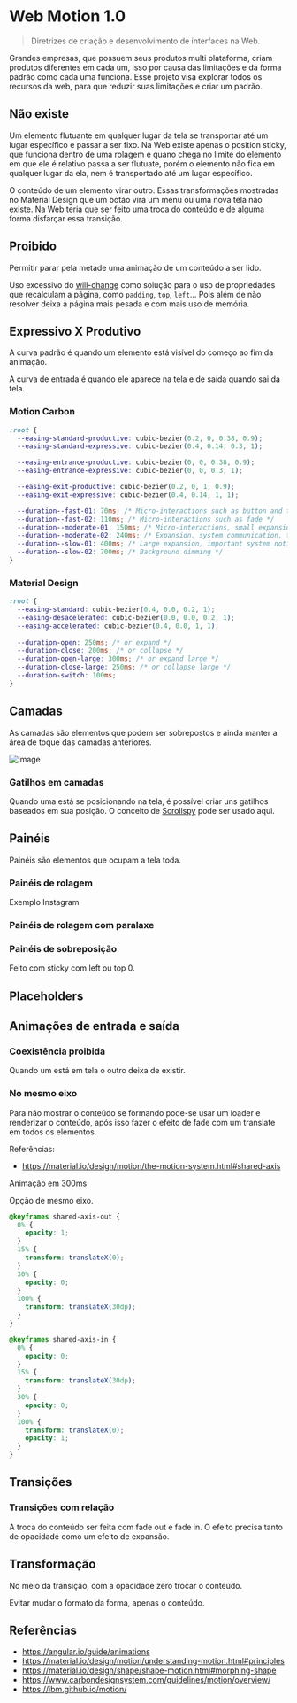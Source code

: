# Web Motion 1.0

> Diretrizes de criação e desenvolvimento de interfaces na Web.

Grandes empresas, que possuem seus produtos multi plataforma, criam produtos diferentes em cada um, isso por causa das limitações e da forma padrão como cada uma funciona. Esse projeto visa explorar todos os recursos da web, para que reduzir suas limitações e criar um padrão.

## Não existe

Um elemento flutuante em qualquer lugar da tela se transportar até um lugar específico e passar a ser fixo. Na Web existe apenas o position sticky, que funciona dentro de uma rolagem e quano chega no limite do elemento em que ele é relativo passa a ser flutuate, porém o elemento não fica em qualquer lugar da ela, nem é transportado até um lugar específico.

O conteúdo de um elemento virar outro. Essas transformações mostradas no Material Design que um botão vira um menu ou uma nova tela não existe. Na Web teria que ser feito uma troca do conteúdo e de alguma forma disfarçar essa transição.

## Proibido

Permitir parar pela metade uma animação de um conteúdo a ser lido.

Uso excessivo do [will-change](https://developer.mozilla.org/pt-BR/docs/Web/CSS/will-change) como solução para o uso de propriedades que recalculam a página, como `padding`, `top`, `left`... Pois além de não resolver deixa a página mais pesada e com mais uso de memória.

## Expressivo X Produtivo

A curva padrão é quando um elemento está visível do começo ao fim da animação.

A curva de entrada é quando ele aparece na tela e de saída quando sai da tela.

### Motion Carbon

```css
:root {
  --easing-standard-productive: cubic-bezier(0.2, 0, 0.38, 0.9);
  --easing-standard-expressive: cubic-bezier(0.4, 0.14, 0.3, 1);

  --easing-entrance-productive: cubic-bezier(0, 0, 0.38, 0.9);
  --easing-entrance-expressive: cubic-bezier(0, 0, 0.3, 1);

  --easing-exit-productive: cubic-bezier(0.2, 0, 1, 0.9);
  --easing-exit-expressive: cubic-bezier(0.4, 0.14, 1, 1);

  --duration--fast-01: 70ms; /* Micro-interactions such as button and toggle */
  --duration--fast-02: 110ms; /* Micro-interactions such as fade */
  --duration--moderate-01: 150ms; /* Micro-interactions, small expansion, short distance movements */
  --duration--moderate-02: 240ms; /* Expansion, system communication, toast */
  --duration--slow-01: 400ms; /* Large expansion, important system notifications */
  --duration--slow-02: 700ms; /* Background dimming */
}
```

### Material Design

```css
:root {
  --easing-standard: cubic-bezier(0.4, 0.0, 0.2, 1);
  --easing-desacelerated: cubic-bezier(0.0, 0.0, 0.2, 1);
  --easing-accelerated: cubic-bezier(0.4, 0.0, 1, 1);
  
  --duration-open: 250ms; /* or expand */
  --duration-close: 200ms; /* or collapse */
  --duration-open-large: 300ms; /* or expand large */
  --duration-close-large: 250ms; /* or collapse large */
  --duration-switch: 100ms;
}
```

## Camadas

As camadas são elementos que podem ser sobrepostos e ainda manter a área de toque das camadas anteriores.

![image](https://user-images.githubusercontent.com/27368585/126732419-b6891926-28d3-4f60-943b-11bda47e66f9.png)

### Gatilhos em camadas

Quando uma está se posicionando na tela, é possível criar uns gatilhos baseados em sua posição. O conceito de [Scrollspy](https://github.com/jomarcardoso/ovos/tree/master/src/interface/scroll-spy) pode ser usado aqui.

## Painéis

Painéis são elementos que ocupam a tela toda.

### Painéis de rolagem

Exemplo Instagram

### Painéis de rolagem com paralaxe

### Painéis de sobreposição

Feito com sticky com left ou top 0.

## Placeholders

## Animações de entrada e saída

### Coexistência proibida

Quando um está em tela o outro deixa de existir.

### No mesmo eixo

Para não mostrar o conteúdo se formando pode-se usar um loader e renderizar o conteúdo, após isso fazer o efeito de fade com um translate em todos os elementos.

Referências:

- https://material.io/design/motion/the-motion-system.html#shared-axis

Animação em 300ms

Opção de mesmo eixo.

```css
@keyframes shared-axis-out {
  0% {
    opacity: 1;
  }
  15% {
    transform: translateX(0);
  }
  30% {
    opacity: 0;
  }
  100% {
    transform: translateX(30dp);
  }
}

@keyframes shared-axis-in {
  0% {
    opacity: 0;
  }
  15% {
    transform: translateX(30dp);
  }
  30% {
    opacity: 0;
  }
  100% {
    transform: translateX(0);
    opacity: 1;
  }
}
```

## Transições

### Transições com relação

A troca do conteúdo ser feita com fade out e fade in. O efeito precisa tanto de opacidade como um efeito de expansão.

## Transformação

No meio da transição, com a opacidade zero trocar o conteúdo.

Evitar mudar o formato da forma, apenas o conteúdo.

## Referências

- https://angular.io/guide/animations
- https://material.io/design/motion/understanding-motion.html#principles
- https://material.io/design/shape/shape-motion.html#morphing-shape
- https://www.carbondesignsystem.com/guidelines/motion/overview/
- https://ibm.github.io/motion/
